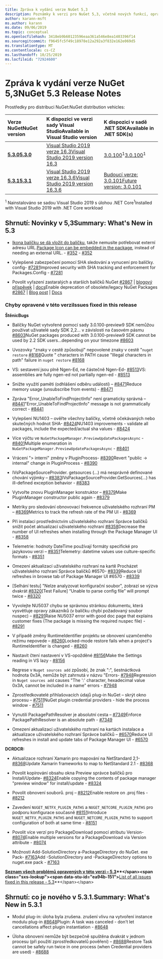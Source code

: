 ```yaml
---
title: Zpráva k vydání verze NuGet 5,3
description: Poznámky k verzi pro NuGet 5,3, včetně nových funkcí, oprav chyb a chcete odeslat obecnou.
author: karann-msft
ms.author: karann
ms.date: 09/06/2019
ms.topic: conceptual
ms.openlocfilehash: 3418eb9b60123596eaa361a546e8ea1403396f14
ms.sourcegitcommit: f9645fc5f49c18978e12a292a3f832e162e069d5
ms.translationtype: MT
ms.contentlocale: cs-CZ
ms.lasthandoff: 10/25/2019
ms.locfileid: "72924600"
---
```

# <a name="nuget-53-release-notes"></a><span data-ttu-id="ea94b-103">Zpráva k vydání verze NuGet 5,3</span><span class="sxs-lookup"><span data-stu-id="ea94b-103">NuGet 5.3 Release Notes</span></span>

<span data-ttu-id="ea94b-104">Prostředky pro distribuci NuGet:</span><span class="sxs-lookup"><span data-stu-id="ea94b-104">NuGet distribution vehicles:</span></span>

| <span data-ttu-id="ea94b-105">Verze NuGet</span><span class="sxs-lookup"><span data-stu-id="ea94b-105">NuGet version</span></span> | <span data-ttu-id="ea94b-106">K dispozici ve verzi sady Visual Studio</span><span class="sxs-lookup"><span data-stu-id="ea94b-106">Available in Visual Studio version</span></span>| <span data-ttu-id="ea94b-107">K dispozici v sadě .NET SDK</span><span class="sxs-lookup"><span data-stu-id="ea94b-107">Available in .NET SDK(s)</span></span>|
|:---|:---|:---|
| [<span data-ttu-id="ea94b-108">**5.3.0**</span><span class="sxs-lookup"><span data-stu-id="ea94b-108">**5.3.0**</span></span>](https://nuget.org/downloads) | [<span data-ttu-id="ea94b-109">Visual Studio 2019 verze 16,3</span><span class="sxs-lookup"><span data-stu-id="ea94b-109">Visual Studio 2019 version 16.3</span></span>](https://visualstudio.microsoft.com/downloads/) | <span data-ttu-id="ea94b-110">[3.0.100](https://dotnet.microsoft.com/download/dotnet-core/3.0)<sup>1</sup></span><span class="sxs-lookup"><span data-stu-id="ea94b-110">[3.0.100](https://dotnet.microsoft.com/download/dotnet-core/3.0)<sup>1</sup></span></span> |
| [<span data-ttu-id="ea94b-111">**5.3.1**</span><span class="sxs-lookup"><span data-stu-id="ea94b-111">**5.3.1**</span></span>](https://nuget.org/downloads) | [<span data-ttu-id="ea94b-112">Visual Studio 2019 verze 16.3.6</span><span class="sxs-lookup"><span data-stu-id="ea94b-112">Visual Studio 2019 version 16.3.6</span></span>](https://visualstudio.microsoft.com/downloads/) | [<span data-ttu-id="ea94b-113">Budoucí verze: 3.0.101</span><span class="sxs-lookup"><span data-stu-id="ea94b-113">Future version: 3.0.101</span></span>](https://dotnet.microsoft.com/download/dotnet-core/3.0) |
<span data-ttu-id="ea94b-114"><sup>1</sup> Nainstalováno se sadou Visual Studio 2019 s úlohou .NET Core</span><span class="sxs-lookup"><span data-stu-id="ea94b-114"><sup>1</sup>Installed with Visual Studio 2019 with .NET Core workload</span></span>

## <a name="summary-whats-new-in-53"></a><span data-ttu-id="ea94b-115">Shrnutí: Novinky v 5,3</span><span class="sxs-lookup"><span data-stu-id="ea94b-115">Summary: What's New in 5.3</span></span>

* <span data-ttu-id="ea94b-116">[Ikona balíčku se dá vložit do balíčku](../reference/msbuild-targets.md#packing-an-icon-image-file), takže nemusíte potřebovat externí adresu URL.</span><span class="sxs-lookup"><span data-stu-id="ea94b-116">[Package Icon can be embedded in the package](../reference/msbuild-targets.md#packing-an-icon-image-file), instead of needing an external URL.</span></span><span data-ttu-id="ea94b-117"> - [#352](https://github.com/NuGet/Home/issues/352)</span><span class="sxs-lookup"><span data-stu-id="ea94b-117"> - [#352](https://github.com/NuGet/Home/issues/352)</span></span>

* <span data-ttu-id="ea94b-118">Vylepšené zabezpečení pomocí SHA sledování a vynucení pro balíčky. config- [#7281](https://github.com/NuGet/Home/issues/7281)</span><span class="sxs-lookup"><span data-stu-id="ea94b-118">Improved security with SHA tracking and enforcement for Packages.Config - [#7281](https://github.com/NuGet/Home/issues/7281)</span></span>

* <span data-ttu-id="ea94b-119">Povolit vyřazení zastaralých a starších balíčků NuGet [#2867](https://github.com/NuGet/Home/issues/2867) | [blogový příspěvek](https://devblogs.microsoft.com/nuget/deprecating-packages-on-nuget-org/) | [docs](https://docs.microsoft.com/en-us/nuget/nuget-org/deprecate-packages)</span><span class="sxs-lookup"><span data-stu-id="ea94b-119">Enable deprecation of obsolete/legacy NuGet Packages [#2867](https://github.com/NuGet/Home/issues/2867) | [Blog post](https://devblogs.microsoft.com/nuget/deprecating-packages-on-nuget-org/) | [Docs](https://docs.microsoft.com/en-us/nuget/nuget-org/deprecate-packages)</span></span>

### <a name="issues-fixed-in-this-release"></a><span data-ttu-id="ea94b-120">Chyby opravené v této verzi</span><span class="sxs-lookup"><span data-stu-id="ea94b-120">Issues fixed in this release</span></span>

<span data-ttu-id="ea94b-121">**Štěnic**</span><span class="sxs-lookup"><span data-stu-id="ea94b-121">**Bugs**</span></span>

* <span data-ttu-id="ea94b-122">Balíčky NuGet vytvořené pomocí sady 3.0.100-preview9 SDK nemůžou používat uživatelé sady SDK 2,2... v závislosti na časovém pásmu [#8603](https://github.com/NuGet/Home/issues/8603)</span><span class="sxs-lookup"><span data-stu-id="ea94b-122">NuGet packages produced with 3.0.100-preview9 SDK cannot be used by 2.2 SDK users...depending on your timezone [#8603](https://github.com/NuGet/Home/issues/8603)</span></span>

* <span data-ttu-id="ea94b-123">Uvozovky "znaky v cestě způsobují" nepovolené znaky v cestě "`nuget restore` [#8168](https://github.com/NuGet/Home/issues/8168)</span><span class="sxs-lookup"><span data-stu-id="ea94b-123">Quote " characters in PATH cause "Illegal characters in path" failure in `nuget restore` [#8168](https://github.com/NuGet/Home/issues/8168)</span></span>

* <span data-ttu-id="ea94b-124">VS: sestavení jsou plně Ngen-Ed, ne částečně Ngen-Ed- [#8513](https://github.com/NuGet/Home/issues/8513)</span><span class="sxs-lookup"><span data-stu-id="ea94b-124">VS: assemblies are fully ngen-ed not partially ngen-ed - [#8513](https://github.com/NuGet/Home/issues/8513)</span></span>

* <span data-ttu-id="ea94b-125">Snižte využití paměti (odhlášení odběru událostí) – [#8471](https://github.com/NuGet/Home/issues/8471)</span><span class="sxs-lookup"><span data-stu-id="ea94b-125">Reduce memory usage (unsubscribe from events) - [#8471](https://github.com/NuGet/Home/issues/8471)</span></span>

* <span data-ttu-id="ea94b-126">Zpráva "Error_UnableToFindProjectInfo" není gramaticky správná – [#8441](https://github.com/NuGet/Home/issues/8441)</span><span class="sxs-lookup"><span data-stu-id="ea94b-126">"Error_UnableToFindProjectInfo" message is not grammatically correct - [#8441](https://github.com/NuGet/Home/issues/8441)</span></span>

* <span data-ttu-id="ea94b-127">Vylepšení NU1403 – ověřte všechny balíčky, včetně očekávaných nebo skutečných hodnot SHA- [#8424](https://github.com/NuGet/Home/issues/8424)</span><span class="sxs-lookup"><span data-stu-id="ea94b-127">NU1403 improvements - validate all packages, include the expected/actual sha values - [#8424](https://github.com/NuGet/Home/issues/8424)</span></span>

* <span data-ttu-id="ea94b-128">Více výčtu ve `NuGetPackageManager.PreviewUpdatePackagesAsync` - [#8401](https://github.com/NuGet/Home/issues/8401)</span><span class="sxs-lookup"><span data-stu-id="ea94b-128">Multiple enumeration in `NuGetPackageManager.PreviewUpdatePackagesAsync` - [#8401](https://github.com/NuGet/Home/issues/8401)</span></span>

* <span data-ttu-id="ea94b-129">Vrácení "> interní" změny v PluginProcess- [#8390](https://github.com/NuGet/Home/issues/8390)</span><span class="sxs-lookup"><span data-stu-id="ea94b-129">Revert "public -> internal" change in PluginProcess - [#8390](https://github.com/NuGet/Home/issues/8390)</span></span>

* <span data-ttu-id="ea94b-130">IVsPackageSourceProvider. getsources (...) má nesprávně definované chování výjimky – [#8383](https://github.com/NuGet/Home/issues/8383)</span><span class="sxs-lookup"><span data-stu-id="ea94b-130">IVsPackageSourceProvider.GetSources(…) has ill-defined exception behavior - [#8383](https://github.com/NuGet/Home/issues/8383)</span></span>

* <span data-ttu-id="ea94b-131">Vytvořte znovu PluginManager konstruktor – [#8379](https://github.com/NuGet/Home/issues/8379)</span><span class="sxs-lookup"><span data-stu-id="ea94b-131">Make PluginManager constructor public again - [#8379](https://github.com/NuGet/Home/issues/8379)</span></span>

* <span data-ttu-id="ea94b-132">Metriky pro sledování obnovovací frekvence uživatelského rozhraní PM – [#8369](https://github.com/NuGet/Home/issues/8369)</span><span class="sxs-lookup"><span data-stu-id="ea94b-132">Metrics to track the refresh rate of the PM UI - [#8369](https://github.com/NuGet/Home/issues/8369)</span></span>

* <span data-ttu-id="ea94b-133">Při instalaci prostřednictvím uživatelského rozhraní Správce balíčků snížit počet aktualizací uživatelského rozhraní [#8358](https://github.com/NuGet/Home/issues/8358)</span><span class="sxs-lookup"><span data-stu-id="ea94b-133">Decrease the number of UI refreshes when installing through the Package Manager UI - [#8358](https://github.com/NuGet/Home/issues/8358)</span></span>

* <span data-ttu-id="ea94b-134">Telemetrie: hodnoty DateTime používají formáty specifické pro jazykovou verzi – [#8351](https://github.com/NuGet/Home/issues/8351)</span><span class="sxs-lookup"><span data-stu-id="ea94b-134">Telemetry:  datetime values use culture-specific formats - [#8351](https://github.com/NuGet/Home/issues/8351)</span></span>

* <span data-ttu-id="ea94b-135">Omezení aktualizací uživatelského rozhraní na kartě Procházet uživatelského rozhraní Správce balíčků #6570- [#8339](https://github.com/NuGet/Home/issues/8339)</span><span class="sxs-lookup"><span data-stu-id="ea94b-135">Reduce UI refreshes in browse tab of Package Manager UI #6570 - [#8339](https://github.com/NuGet/Home/issues/8339)</span></span>

* <span data-ttu-id="ea94b-136">[Selhání testu] "Nelze analyzovat konfigurační soubor", zobrazí se výzva dvakrát [#8320](https://github.com/NuGet/Home/issues/8320)</span><span class="sxs-lookup"><span data-stu-id="ea94b-136">[Test Failure] “Unable to parse config file” will prompt twice - [#8320](https://github.com/NuGet/Home/issues/8320)</span></span>

* <span data-ttu-id="ea94b-137">Vyvolejte NU5037 chybu se správnou stránkou dokumentu, která vysvětluje opravy zákazníků (v balíčku chybí požadovaný soubor nuspec) – [#8291](https://github.com/NuGet/Home/issues/8291)</span><span class="sxs-lookup"><span data-stu-id="ea94b-137">Raise NU5037 error with good doc page that explains customer fixes (The package is missing the required nuspec file) - [#8291](https://github.com/NuGet/Home/issues/8291)</span></span>

* <span data-ttu-id="ea94b-138">V případě změny RuntimeIdentifier projektu se obnovení uzamčeného režimu nepovede – [#8260](https://github.com/NuGet/Home/issues/8260)</span><span class="sxs-lookup"><span data-stu-id="ea94b-138">Locked-mode restore fails when a project's RuntimeIdentifier is changed - [#8260](https://github.com/NuGet/Home/issues/8260)</span></span>

* <span data-ttu-id="ea94b-139">Nastavit čtení nastavení v VS-opožděné [#8156](https://github.com/NuGet/Home/issues/8156)</span><span class="sxs-lookup"><span data-stu-id="ea94b-139">Make the Settings reading in VS lazy - [#8156](https://github.com/NuGet/Home/issues/8156)</span></span>

* <span data-ttu-id="ea94b-140">Regrese v `Nuget sources add` způsobí, že znak ":", šestnáctková hodnota 0x3A, nemůže být zahrnutá v názvu "Errors- [#7948](https://github.com/NuGet/Home/issues/7948)</span><span class="sxs-lookup"><span data-stu-id="ea94b-140">Regression in `Nuget sources add` causes "The ':' character, hexadecimal value 0x3A, cannot be included in a name" errors - [#7948](https://github.com/NuGet/Home/issues/7948)</span></span>

* <span data-ttu-id="ea94b-141">Zprostředkovatelé přihlašovacích údajů plug-in NuGet – skrýt okno procesu – [#7511](https://github.com/NuGet/Home/issues/7511)</span><span class="sxs-lookup"><span data-stu-id="ea94b-141">NuGet plugin credential providers - hide the process window - [#7511](https://github.com/NuGet/Home/issues/7511)</span></span>

* <span data-ttu-id="ea94b-142">Vynutilí PackagePathResolver je absolutní cesta – [#7349](https://github.com/NuGet/Home/issues/7349)</span><span class="sxs-lookup"><span data-stu-id="ea94b-142">Enforce PackagePathResolver is an absolute path - [#7349](https://github.com/NuGet/Home/issues/7349)</span></span>

* <span data-ttu-id="ea94b-143">Omezení aktualizací uživatelského rozhraní na kartách instalace a aktualizace uživatelského rozhraní Správce balíčků – [#6570](https://github.com/NuGet/Home/issues/6570)</span><span class="sxs-lookup"><span data-stu-id="ea94b-143">Reduce UI refreshes in install and update tabs of Package Manager UI - [#6570](https://github.com/NuGet/Home/issues/6570)</span></span>

<span data-ttu-id="ea94b-144">**DCR**</span><span class="sxs-lookup"><span data-stu-id="ea94b-144">**DCR:**</span></span>

* <span data-ttu-id="ea94b-145">Aktualizace rozhraní Xamarin pro mapování na NetStandard 2,1- [#8368](https://github.com/NuGet/Home/issues/8368)</span><span class="sxs-lookup"><span data-stu-id="ea94b-145">Update Xamarin frameworks to map to NetStandard 2.1 - [#8368](https://github.com/NuGet/Home/issues/8368)</span></span>

* <span data-ttu-id="ea94b-146">Povolit kopírování obsahu okna Preview správce balíčků pro Install/Update- [#8324](https://github.com/NuGet/Home/issues/8324)</span><span class="sxs-lookup"><span data-stu-id="ea94b-146">Enable copying the contents of package manager "preview window" for install/update - [#8324](https://github.com/NuGet/Home/issues/8324)</span></span>

* <span data-ttu-id="ea94b-147">Povolit obnovení souborů. proj – [#8212](https://github.com/NuGet/Home/issues/8212)</span><span class="sxs-lookup"><span data-stu-id="ea94b-147">Enable restore on .proj files - [#8212](https://github.com/NuGet/Home/issues/8212)</span></span>

* <span data-ttu-id="ea94b-148">Zavedení `NUGET_NETFX_PLUGIN_PATHS` a `NUGET_NETCORE_PLUGIN_PATHS` pro podporu konfigurace současně [#8151](https://github.com/NuGet/Home/issues/8151)</span><span class="sxs-lookup"><span data-stu-id="ea94b-148">Introduce `NUGET_NETFX_PLUGIN_PATHS` and `NUGET_NETCORE_PLUGIN_PATHS` to support configuration of both at same time - [#8151](https://github.com/NuGet/Home/issues/8151)</span></span>

* <span data-ttu-id="ea94b-149">Povolit více verzí pro PackageDownload pomocí atributu Version- [#8074](https://github.com/NuGet/Home/issues/8074)</span><span class="sxs-lookup"><span data-stu-id="ea94b-149">Enable multiple versions for a PackageDownload via Version attribute - [#8074](https://github.com/NuGet/Home/issues/8074)</span></span>

* <span data-ttu-id="ea94b-150">Možnosti Add-SolutionDirectory a-PackageDirectory do NuGet. exe Pack- [#7163](https://github.com/NuGet/Home/issues/7163)</span><span class="sxs-lookup"><span data-stu-id="ea94b-150">Add -SolutionDirectory and -PackageDirectory options to nuget.exe pack - [#7163](https://github.com/NuGet/Home/issues/7163)</span></span>

<span data-ttu-id="ea94b-151">**[Seznam všech problémů opravených v této verzi – 5,3](https://github.com/nuget/home/issues?q=is%3Aissue+is%3Aclosed+milestone%3A%225.3")**</span><span class="sxs-lookup"><span data-stu-id="ea94b-151">**[List of all issues fixed in this release - 5.3](https://github.com/nuget/home/issues?q=is%3Aissue+is%3Aclosed+milestone%3A%225.3")**</span></span>

## <a name="summary-whats-new-in-531"></a><span data-ttu-id="ea94b-152">Shrnutí: co je nového v 5.3.1.</span><span class="sxs-lookup"><span data-stu-id="ea94b-152">Summary: What's New in 5.3.1</span></span>

* <span data-ttu-id="ea94b-153">Modul plug-in: úloha byla zrušena. zrušení vlivu na vytvoření instance modulu plug-in [#8648](https://github.com/NuGet/Home/issues/8648)</span><span class="sxs-lookup"><span data-stu-id="ea94b-153">Plugin: A task was canceled - don't let cancellations affect plugin instantiation - [#8648](https://github.com/NuGet/Home/issues/8648)</span></span>

* <span data-ttu-id="ea94b-154">Úloha obnovení nemůže být bezpečně spuštěna dvakrát v jednom procesu (při použití zprostředkovatelů pověření) – [#8688](https://github.com/NuGet/Home/issues/8688)</span><span class="sxs-lookup"><span data-stu-id="ea94b-154">Restore Task cannot be safely run twice in one process (when Credential providers are used) - [#8688](https://github.com/NuGet/Home/issues/8688)</span></span>
